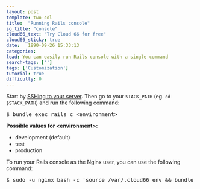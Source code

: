 ```yaml
---
layout: post
template: two-col
title:  "Running Rails console"
so_title: "console"
cloud66_text: "Try Cloud 66 for free"
cloud66_sticky: true
date:   1890-09-26 15:33:13
categories: 
lead: You can easily run Rails console with a single command
search-tags: ['']
tags: ['Customization']
tutorial: true
difficulty: 0
---
```


Start by [SSHing to your server](http://help.cloud66.com/managing-your-stack/ssh-to-your-server). Then go to your `STACK_PATH` (eg. `cd $STACK_PATH`) and run the following command:

<pre class="prettyprint">
$ bundle exec rails c &lt;environment&gt;
</pre>

**Possible values for &lt;environment&gt;:**

<ul class="article-list">
    <li>development (default)</li>
    <li>test</li>
    <li>production</li>
</ul>

To run your Rails console as the Nginx user, you can use the following command:

<pre class= "prettyprint">
$ sudo -u nginx bash -c 'source /var/.cloud66_env && bundle exec rails c'
</pre>